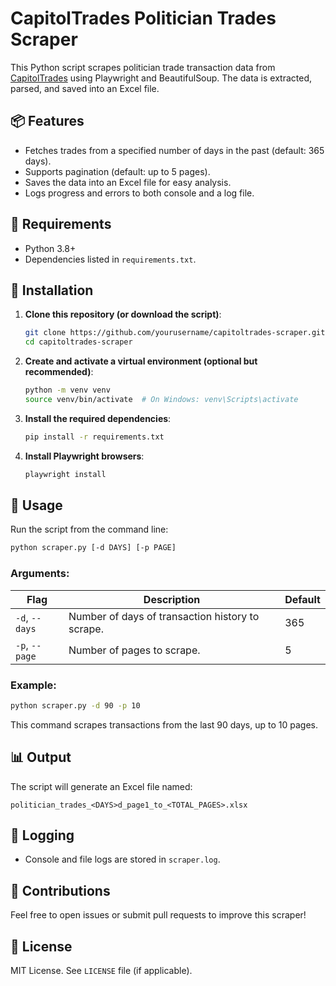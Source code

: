 # CapitolTrades Politician Trades Scraper

This Python script scrapes politician trade transaction data from [CapitolTrades](https://www.capitoltrades.com/) using Playwright and BeautifulSoup. The data is extracted, parsed, and saved into an Excel file.

## 📦 Features

- Fetches trades from a specified number of days in the past (default: 365 days).
- Supports pagination (default: up to 5 pages).
- Saves the data into an Excel file for easy analysis.
- Logs progress and errors to both console and a log file.

## 🚀 Requirements

- Python 3.8+
- Dependencies listed in `requirements.txt`.

## 🔧 Installation

1. **Clone this repository (or download the script)**:
   ```bash
   git clone https://github.com/yourusername/capitoltrades-scraper.git
   cd capitoltrades-scraper
   ```

2. **Create and activate a virtual environment (optional but recommended)**:
   ```bash
   python -m venv venv
   source venv/bin/activate  # On Windows: venv\Scripts\activate
   ```

3. **Install the required dependencies**:
   ```bash
   pip install -r requirements.txt
   ```

4. **Install Playwright browsers**:
   ```bash
   playwright install
   ```

## 📝 Usage

Run the script from the command line:

```bash
python scraper.py [-d DAYS] [-p PAGE]
```

### Arguments:

| Flag | Description | Default |
|------|-------------|---------|
| `-d`, `--days` | Number of days of transaction history to scrape. | 365 |
| `-p`, `--page` | Number of pages to scrape. | 5 |

### Example:

```bash
python scraper.py -d 90 -p 10
```

This command scrapes transactions from the last 90 days, up to 10 pages.

## 📊 Output

The script will generate an Excel file named:

```
politician_trades_<DAYS>d_page1_to_<TOTAL_PAGES>.xlsx
```

## 🐞 Logging

- Console and file logs are stored in `scraper.log`.

## 🤝 Contributions

Feel free to open issues or submit pull requests to improve this scraper!

## 📝 License

MIT License. See `LICENSE` file (if applicable).
